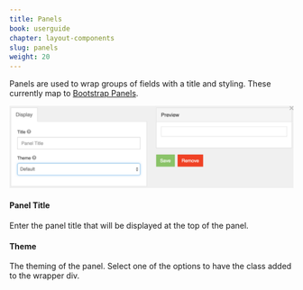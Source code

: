 ```yaml
---
title: Panels
book: userguide
chapter: layout-components
slug: panels
weight: 20
---
```

<p>Panels are used to wrap groups of fields with a title and styling. These currently map to <a href="http://getbootstrap.com/components/#panels" target="_blank">Bootstrap Panels</a>.</p>
<img src="/assets/img/panel-display.png">
<h4>Panel Title</h4>
<p>Enter the panel title that will be displayed at the top of the panel.</p>
<h4>Theme</h4>
<p>The theming of the panel. Select one of the options to have the class added to the wrapper div.</p>
